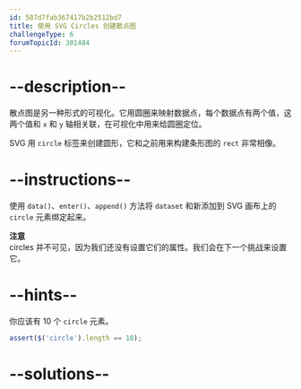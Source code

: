 ```yaml
---
id: 587d7fab367417b2b2512bd7
title: 使用 SVG Circles 创建散点图
challengeType: 6
forumTopicId: 301484
---
```


# --description--

散点图是另一种形式的可视化。它用圆圈来映射数据点，每个数据点有两个值，这两个值和 `x` 和 `y` 轴相关联，在可视化中用来给圆圈定位。

SVG 用 `circle` 标签来创建圆形，它和之前用来构建条形图的 `rect` 非常相像。

# --instructions--

使用 `data()`、`enter()`、`append()` 方法将 `dataset` 和新添加到 SVG 画布上的 `circle` 元素绑定起来。

**注意**  
circles 并不可见，因为我们还没有设置它们的属性。我们会在下一个挑战来设置它。

# --hints--

你应该有 10 个 `circle` 元素。

```js
assert($('circle').length == 10);
```

# --solutions--

